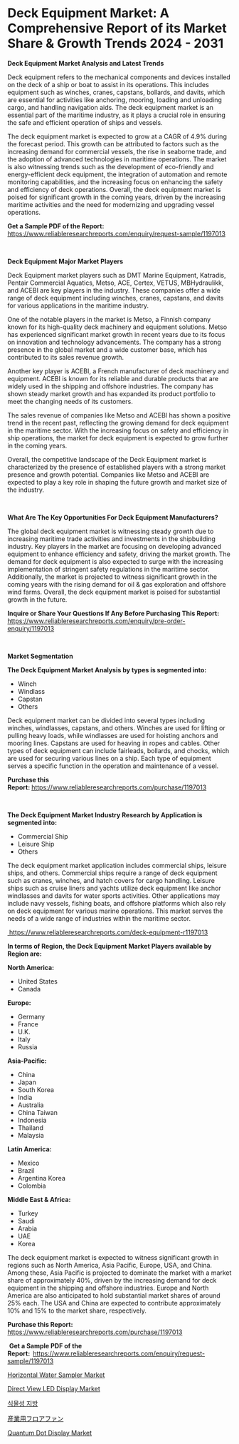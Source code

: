<p><h1>Deck Equipment Market: A Comprehensive Report of its Market Share & Growth Trends 2024 - 2031</h1></p><p><strong>Deck Equipment Market Analysis and Latest Trends</strong></p>
<p><p>Deck equipment refers to the mechanical components and devices installed on the deck of a ship or boat to assist in its operations. This includes equipment such as winches, cranes, capstans, bollards, and davits, which are essential for activities like anchoring, mooring, loading and unloading cargo, and handling navigation aids. The deck equipment market is an essential part of the maritime industry, as it plays a crucial role in ensuring the safe and efficient operation of ships and vessels.</p><p>The deck equipment market is expected to grow at a CAGR of 4.9% during the forecast period. This growth can be attributed to factors such as the increasing demand for commercial vessels, the rise in seaborne trade, and the adoption of advanced technologies in maritime operations. The market is also witnessing trends such as the development of eco-friendly and energy-efficient deck equipment, the integration of automation and remote monitoring capabilities, and the increasing focus on enhancing the safety and efficiency of deck operations. Overall, the deck equipment market is poised for significant growth in the coming years, driven by the increasing maritime activities and the need for modernizing and upgrading vessel operations.</p></p>
<p><strong>Get a Sample PDF of the Report:&nbsp;</strong> <a href="https://www.reliableresearchreports.com/enquiry/request-sample/1197013">https://www.reliableresearchreports.com/enquiry/request-sample/1197013</a></p>
<p>&nbsp;</p>
<p><strong>Deck Equipment Major Market Players</strong></p>
<p><p>Deck Equipment market players such as DMT Marine Equipment, Katradis, Pentair Commercial Aquatics, Metso, ACE, Certex, VETUS, MBHydraulikk, and ACEBI are key players in the industry. These companies offer a wide range of deck equipment including winches, cranes, capstans, and davits for various applications in the maritime industry.</p><p>One of the notable players in the market is Metso, a Finnish company known for its high-quality deck machinery and equipment solutions. Metso has experienced significant market growth in recent years due to its focus on innovation and technology advancements. The company has a strong presence in the global market and a wide customer base, which has contributed to its sales revenue growth.</p><p>Another key player is ACEBI, a French manufacturer of deck machinery and equipment. ACEBI is known for its reliable and durable products that are widely used in the shipping and offshore industries. The company has shown steady market growth and has expanded its product portfolio to meet the changing needs of its customers.</p><p>The sales revenue of companies like Metso and ACEBI has shown a positive trend in the recent past, reflecting the growing demand for deck equipment in the maritime sector. With the increasing focus on safety and efficiency in ship operations, the market for deck equipment is expected to grow further in the coming years.</p><p>Overall, the competitive landscape of the Deck Equipment market is characterized by the presence of established players with a strong market presence and growth potential. Companies like Metso and ACEBI are expected to play a key role in shaping the future growth and market size of the industry.</p></p>
<p>&nbsp;</p>
<p><strong>What Are The Key Opportunities For Deck Equipment Manufacturers?</strong></p>
<p><p>The global deck equipment market is witnessing steady growth due to increasing maritime trade activities and investments in the shipbuilding industry. Key players in the market are focusing on developing advanced equipment to enhance efficiency and safety, driving the market growth. The demand for deck equipment is also expected to surge with the increasing implementation of stringent safety regulations in the maritime sector. Additionally, the market is projected to witness significant growth in the coming years with the rising demand for oil & gas exploration and offshore wind farms. Overall, the deck equipment market is poised for substantial growth in the future.</p></p>
<p><strong>Inquire or Share Your Questions If Any Before Purchasing This Report:</strong> <a href="https://www.reliableresearchreports.com/enquiry/pre-order-enquiry/1197013">https://www.reliableresearchreports.com/enquiry/pre-order-enquiry/1197013</a></p>
<p>&nbsp;</p>
<p><strong>Market Segmentation</strong></p>
<p><strong>The Deck Equipment Market Analysis by types is segmented into:</strong></p>
<p><ul><li>Winch</li><li>Windlass</li><li>Capstan</li><li>Others</li></ul></p>
<p><p>Deck equipment market can be divided into several types including winches, windlasses, capstans, and others. Winches are used for lifting or pulling heavy loads, while windlasses are used for hoisting anchors and mooring lines. Capstans are used for heaving in ropes and cables. Other types of deck equipment can include fairleads, bollards, and chocks, which are used for securing various lines on a ship. Each type of equipment serves a specific function in the operation and maintenance of a vessel.</p></p>
<p><strong>Purchase this Report:&nbsp;</strong><a href="https://www.reliableresearchreports.com/purchase/1197013">https://www.reliableresearchreports.com/purchase/1197013</a></p>
<p>&nbsp;</p>
<p><strong>The Deck Equipment Market Industry Research by Application is segmented into:</strong></p>
<p><ul><li>Commercial Ship</li><li>Leisure Ship</li><li>Others</li></ul></p>
<p><p>The deck equipment market application includes commercial ships, leisure ships, and others. Commercial ships require a range of deck equipment such as cranes, winches, and hatch covers for cargo handling. Leisure ships such as cruise liners and yachts utilize deck equipment like anchor windlasses and davits for water sports activities. Other applications may include navy vessels, fishing boats, and offshore platforms which also rely on deck equipment for various marine operations. This market serves the needs of a wide range of industries within the maritime sector.</p></p>
<p><a href="https://www.reliableresearchreports.com/deck-equipment-r1197013">&nbsp;https://www.reliableresearchreports.com/deck-equipment-r1197013</a></p>
<p><strong>In terms of Region, the Deck Equipment Market Players available by Region are:</strong></p>
<p>
    <p> <strong> North America: </strong>
        <ul>
            <li>United States</li>
            <li>Canada</li>
        </ul>
        </p> 
    <p> <strong> Europe: </strong>
        <ul>
            <li>Germany</li>
            <li>France</li>
            <li>U.K.</li>
            <li>Italy</li>
            <li>Russia</li>
        </ul>
        </p> 
    <p> <strong> Asia-Pacific: </strong>
        <ul>
            <li>China</li>
            <li>Japan</li>
            <li>South Korea</li>
            <li>India</li>
            <li>Australia</li>
            <li>China Taiwan</li>
            <li>Indonesia</li>
            <li>Thailand</li>
            <li>Malaysia</li>
        </ul>
        </p> 
    <p> <strong> Latin America: </strong>
        <ul>
            <li>Mexico</li>
            <li>Brazil</li>
            <li>Argentina Korea</li>
            <li>Colombia</li>
        </ul>
        </p> 
    <p> <strong> Middle East & Africa: </strong>
        <ul>
            <li>Turkey</li>
            <li>Saudi</li>
            <li>Arabia</li>
            <li>UAE</li>
            <li>Korea</li>
        </ul>
    </p>
    </p>
<p><p>The deck equipment market is expected to witness significant growth in regions such as North America, Asia Pacific, Europe, USA, and China. Among these, Asia Pacific is projected to dominate the market with a market share of approximately 40%, driven by the increasing demand for deck equipment in the shipping and offshore industries. Europe and North America are also anticipated to hold substantial market shares of around 25% each. The USA and China are expected to contribute approximately 10% and 15% to the market share, respectively.</p></p>
<p><strong>Purchase this Report: </strong><a href="https://www.reliableresearchreports.com/purchase/1197013">https://www.reliableresearchreports.com/purchase/1197013</a></p>
<p>&nbsp;<strong>Get a Sample PDF of the Report:&nbsp;&nbsp;</strong><a href="https://www.reliableresearchreports.com/enquiry/request-sample/1197013">https://www.reliableresearchreports.com/enquiry/request-sample/1197013</a></p>
<p><strong></strong></p>
<p><p><a href="https://github.com/Sherrillcrooksxa8i18ucf2m/Market-Research-Report-List-2/blob/main/horizontal-water-sampler-market.md">Horizontal Water Sampler Market</a></p><p><a href="https://www.linkedin.com/pulse/decoding-direct-view-led-display-market-metrics-share-trends-lwxpf?trackingId=YhpeE%2Fzf2zOtt6Nqb%2B1ZjA%3D%3D">Direct View LED Display Market</a></p><p><a href="https://github.com/RichardLueilwitz787/Market-Research-Report-List-1/blob/main/697488228939.md">식물성 지방</a></p><p><a href="https://github.com/JacksonWiza1924/Market-Research-Report-List-1/blob/main/353001731427.md">産業用フロアファン</a></p><p><a href="https://www.linkedin.com/pulse/quantum-dot-display-market-comprehensive-assessment-type-application-yqlnf?trackingId=lbE9Z5J8PyzLj%2BMh8eeCXg%3D%3D">Quantum Dot Display Market</a></p></p>